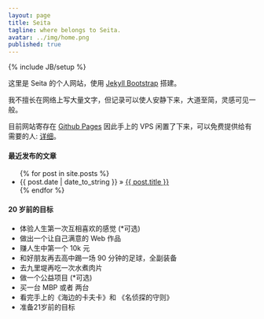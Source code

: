 ```yaml
---
layout: page
title: Seita
tagline: where belongs to Seita.
avatar: ../img/home.png
published: true
---
```


{% include JB/setup %}

这里是 Seita 的个人网站，使用 [Jekyll Bootstrap](http://jekyllbootstrap.com) 搭建。
 

我不擅长在网络上写大量文字，但记录可以使人安静下来，大道至简，灵感可见一般。

目前网站寄存在 [Github Pages](https://pages.github.com) 因此手上的 VPS 闲置了下来，可以免费提供给有需要的人: [详细](/vps.html)。


#### 最近发布的文章

<ul class="posts">
  {% for post in site.posts %}
    <li><span>{{ post.date | date_to_string }}</span> &raquo; <a href="{{ BASE_PATH }}{{ post.url }}">{{ post.title }}</a></li>
  {% endfor %}
</ul>

#### 20 岁前的目标

<ul>
	<li>体验人生第一次互相喜欢的感觉 (*可选)</li>
	<li>做出一个让自己满意的 Web 作品</li>
	<li>赚人生中第一个 10k 元</li>
	<li>和好朋友再去高中踢一场 90 分钟的足球，全副装备</li>
	<li>去九里堤再吃一次水煮肉片</li>
	<li>做一个公益项目 (*可选)</li>
	<li>买一台 MBP 或者 两台</li>
	<li>看完手上的《海边的卡夫卡》和 《名侦探的守则》</li>
	<li>准备21岁前的目标</li>

</ul>



